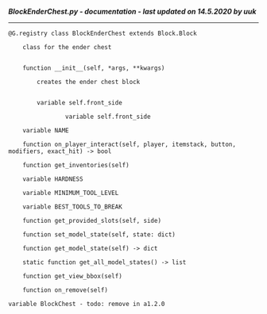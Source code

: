 ***BlockEnderChest.py - documentation - last updated on 14.5.2020 by uuk***
___

    @G.registry class BlockEnderChest extends Block.Block
        
        class for the ender chest


        function __init__(self, *args, **kwargs)
            
            creates the ender chest block


            variable self.front_side

                    variable self.front_side

        variable NAME

        function on_player_interact(self, player, itemstack, button, modifiers, exact_hit) -> bool

        function get_inventories(self)

        variable HARDNESS

        variable MINIMUM_TOOL_LEVEL

        variable BEST_TOOLS_TO_BREAK

        function get_provided_slots(self, side)

        function set_model_state(self, state: dict)

        function get_model_state(self) -> dict

        static function get_all_model_states() -> list

        function get_view_bbox(self)

        function on_remove(self)

    variable BlockChest - todo: remove in a1.2.0